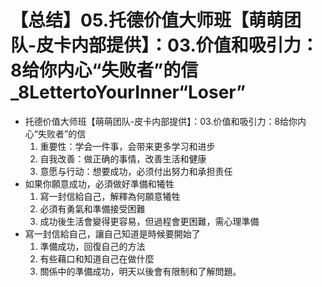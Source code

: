 # 【总结】05.托德价值大师班【萌萌团队-皮卡内部提供】：03.价值和吸引力：8给你内心“失败者”的信_8LettertoYourInner“Loser”

-   托德价值大师班【萌萌团队-皮卡内部提供】：03.价值和吸引力：8给你内心“失败者”的信
    1.  重要性：学会一件事，会带来更多学习和进步
    2.  自我改善：做正确的事情，改善生活和健康
    3.  意愿与行动：想要成功，必须付出努力和承担责任
-   如果你願意成功，必須做好準備和犧牲
    1.  寫一封信給自己，解釋為何願意犧牲
    2.  必須有勇氣和準備接受困難
    3.  成功後生活會變得更容易，但過程會更困難，需心理準備
-   寫一封信給自己，讓自己知道是時候要開始了
    1.  準備成功，回復自己的方法
    2.  有些藉口和知道自己在做什麼
    3.  關係中的準備成功，明天以後會有限制和了解問題。